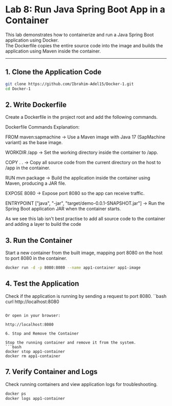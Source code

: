 
# Lab 8: Run Java Spring Boot App in a Container

This lab demonstrates how to containerize and run a Java Spring Boot application using Docker.  
The Dockerfile copies the entire source code into the image and builds the application using Maven inside the container.

---

## 1. Clone the Application Code

```bash
git clone https://github.com/Ibrahim-Adel15/Docker-1.git
cd Docker-1
```
## 2.  Write Dockerfile

Create a Dockerfile in the project root and add the following commands.

Dockerfile Commands Explanation:

FROM maven:sapmachine → Use a Maven image with Java 17 (SapMachine variant) as the base image.

WORKDIR /app → Set the working directory inside the container to /app.

COPY . . → Copy all source code from the current directory on the host to /app in the container.

RUN mvn package → Build the application inside the container using Maven, producing a JAR file.

EXPOSE 8080 → Expose port 8080 so the app can receive traffic.

ENTRYPOINT ["java", "-jar", "target/demo-0.0.1-SNAPSHOT.jar"] → Run the Spring Boot application JAR when the container starts.

As we see this lab isn't best practise to add all source code to the container and adding a layer to build the code

## 3. Run the Container

Start a new container from the built image, mapping port 8080 on the host to port 8080 in the container.
```bash
docker run -d -p 8080:8080 --name app1-container app1-image
```
## 4. Test the Application

Check if the application is running by sending a request to port 8080.
``bash
curl http://localhost:8080
```

Or open in your browser:

http://localhost:8080

6. Stop and Remove the Container

Stop the running container and remove it from the system.
```bash
docker stop app1-container
docker rm app1-container
```

## 7. Verify Container and Logs

Check running containers and view application logs for troubleshooting.
```bash
docker ps
docker logs app1-container
```
